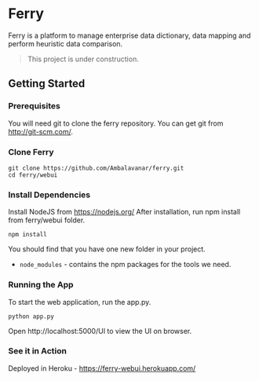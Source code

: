 # Ferry
Ferry is a platform to manage enterprise data dictionary, data mapping and perform heuristic data comparison.
> This project is under construction.

## Getting Started

### Prerequisites
You will need git to clone the ferry repository. You can get git from http://git-scm.com/.

### Clone Ferry
```
git clone https://github.com/Ambalavanar/ferry.git
cd ferry/webui
```

### Install Dependencies
Install NodeJS from https://nodejs.org/
After installation, run npm install from ferry/webui folder.
```
npm install
```
You should find that you have one new folder in your project.
 - ```node_modules``` - contains the npm packages for the tools we need.

### Running the App
To start the web application, run the app.py.
```
python app.py
```
Open http://localhost:5000/UI to view the UI on browser.


### See it in Action 
Deployed in Heroku - https://ferry-webui.herokuapp.com/